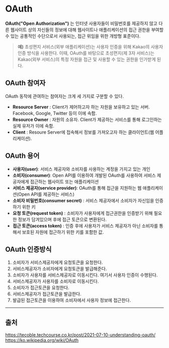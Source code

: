 
# OAuth

__OAuth("Open Authorization")__ 는 인터넷 사용자들이 비밀번호를 제공하지 않고 다른 웹사이트 상의 자신들의 정보에 대해 웹사이트나 애플리케이션의 접근 권한을 부여할 수 있는 공통적인 수단으로서 사용되는, 접근 위임을 위한 개방형 표준이다.

>__예)__ 초성편지 서비스(외부 애플리케이션)는 사용자 인증을 위해 Kakao의 사용자 인증 방식을 사용한다. 이때, OAuth를 바탕으로 초성편지(제 3자 서비스)는 Kakao(외부 서비스)의 특정 자원을 접근 및 사용할 수 있는 권한을 인가받게 된다.

## OAuth 참여자
OAuth 동작에 관여하는 참여자는 크게 세 가지로 구분할 수 있다.  

* __Resource Server__ : Client가 제어하고자 하는 자원을 보유하고 있는 서버. Facebook, Google, Twitter 등이 이에 속함.
* __Resource Owner__ : 자원의 소유자. Client가 제공하는 서비스를 통해 로그인하는 실제 유저가 이에 속함.
* __Client__ : Resoure Server에 접속해서 정보를 가져오고자 하는 클라이언트(웹 어플리케이션).

## OAuth 용어
* __사용자(user)__: 서비스 제공자와 소비자를 사용하는 계정을 가지고 있는 개인
* __소비자(consumer)__: Open API를 이용하여 개발된 OAuth를 사용하여 서비스 제공자에게 접근하는 웹사이트 또는 애플리케이션
* __서비스 제공자(service provider)__: OAuth를 통해 접근을 지원하는 웹 애플리케이션(Open API를 제공하는 서비스)
* __소비자 비밀번호(consumer secret)__ : 서비스 제공자에서 소비자가 자신임을 인증하기 위한 키
* __요청 토큰(request token)__ : 소비자가 사용자에게 접근권한을 인증받기 위해 필요한 정보가 담겨있으며 후에 접근 토큰으로 변환된다.
* __접근 토큰(access token)__ : 인증 후에 사용자가 서비스 제공자가 아닌 소비자를 통해서 보호된 자원에 접근하기 위한 키를 포함한 값.

## OAuth 인증방식
1. 소비자가 서비스제공자에게 요청토큰을 요청한다.
2. 서비스제공자가 소비자에게 요청토큰을 발급해준다.
3. 소비자가 사용자를 서비스제공자로 이동시킨다. 여기서 사용자 인증이 수행된다.
4. 서비스제공자가 사용자를 소비자로 이동시킨다.
5. 소비자가 접근토큰을 요청한다.
6. 서비스제공자가 접근토큰을 발급한다.
7. 발급된 접근토큰을 이용하여 소비자에서 사용자 정보에 접근한다.
***
## 출처
https://tecoble.techcourse.co.kr/post/2021-07-10-understanding-oauth/  
https://ko.wikipedia.org/wiki/OAuth